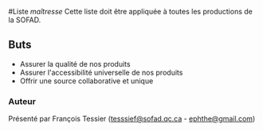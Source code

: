 #Liste *maîtresse*
Cette liste doit être appliquée à toutes les productions de la SOFAD.

## Buts
- Assurer la qualité de nos produits
- Assurer l'accessibilité universelle de nos produits
- Offrir une source collaborative et unique



### Auteur
Présenté par François Tessier (tesssief@sofad.qc.ca - ephthe@gmail.com)
